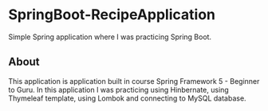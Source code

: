 # SpringBoot-RecipeApplication
Simple Spring application where I was practicing Spring Boot. 
## About 
This application is application built in course Spring Framework 5 - Beginner to Guru. 
In this application I was practicing using Hinbernate, using Thymeleaf template, using Lombok and connecting to MySQL database. 
